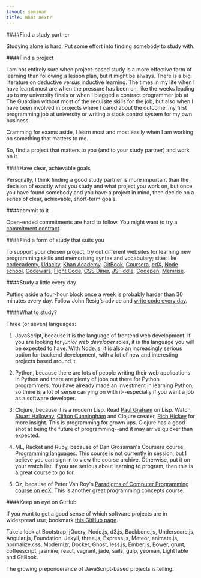 ```yaml
---
layout: seminar
title: What next? 
---
```


####Find a study partner

Studying alone is hard. Put some effort into finding somebody to study with. 

####Find a project 

I am not entirely sure when project-based study is a more effective form of learning than following a lesson plan, but it might be always. There is a big literature on deductive versus inductive learning. The times in my life when I have learnt most are when the pressure has been on, like the weeks leading up to my university finals or when I blagged a contract programmer job at The Guardian without most of the requisite skills for the job, but also when I have been involved in projects where I cared about the outcome: my first programming job at university or writing a stock control system for my own business. 

Cramming for exams aside, I learn most and most easily when I am working on something that matters to me.

So, find a project that matters to you (and to your study partner) and work on it.

####Have clear, achievable goals

Personally, I think finding a good study partner is more important than the decision of exactly what you study and what project you work on, but once you have found somebody and you have a project in mind, then decide on a series of clear, achievable, short-term goals.

####commit to it

Open-ended commitments are hard to follow. You might want to try a [commitment contract](http://www.stickk.com/).

####Find a form of study that suits you

To support your chosen project, try out different websites for learning new programming skills and memorising syntax and vocabulary; sites like [codecademy](http://www.codecademy.com/), [Udacity](http://www.udacity.com/), [Khan Academy](https://www.khanacademy.org/computing/cs), [GitBook](https://www.gitbook.io/), [Coursera](https://www.coursera.org/), [edX](http://www.edxonline.org/), [Node school](http://nodeschool.io/), [Codewars](http://www.codewars.com/), [Fight Code](http://fightcodegame.com/), [CSS Diner](http://flukeout.github.io/), [JSFiddle](http://jsfiddle.net/), [Codepen](http://codepen.io/), [Memrise](http://www.memrise.com/).

####Study a little every day

Putting aside a four-hour block once a week is probably harder than 30 minutes every day. Follow John Resig's advice and [write code every day](http://ejohn.org/blog/write-code-every-day/).

####What to study?

Three (or seven) languages:

1. JavaScript, because it is the language of frontend web development.  If you are looking for *junior web developer* roles, it is tha language you will be expected to have. With Node.js, it is also an increasingly serious option for backend development, with a lot of new and interesting projects based around it.

1. Python, because there are lots of people writing their web applications in Python and there are plenty of jobs out there for Python programmers. You have already made an investment in learning Python, so there is a lot of sense carrying on with it--especially if you want a job as a software developer.

1. Clojure, because it is a modern Lisp. Read [Paul Graham](http://www.paulgraham.com/lisp.html) on Lisp. Watch [Stuart Halloway](http://vimeo.com/10896148), [Clifton Cunningham](http://youtu.be/HGH66JhUkis) and Clojure creater, [Rich Hickey](http://www.infoq.com/presentations/Simple-Made-Easy) for more insight. This is programming for grown ups. Clojure has a good shot at being the future of programming--and it may arrive quicker than expected.

1. ML, Racket and Ruby, because of Dan Grossman's Coursera course, [Programming languages](https://class.coursera.org/proglang-002). This course is not currently in session, but I believe you can sign in to view the course archive. Otherwise, put it on your watch list. If you are serious about learning to program, then this is a great course to go for.

1. Oz, because of Peter Van Roy's [Paradigms of Computer Programming course on edX](https://www.edx.org/course/louvainx/louvainx-louv1-01x-paradigms-computer-1203). This is another great programming concepts course.

####Keep an eye on GitHub

If you want to get a good sense of which software projects are in widespread use, bookmark [this GitHub page](https://github.com/search?q=stars%3A%3E1&s=stars&type=Repositories).

Take a look at Bootstrap, jQuery, Node.js, d3.js, Backbone.js, Underscore.js, Angular.js, Foundation, Jekyll, three.js, Express.js, Meteor, animate.js, normalize.css, Modernizr, Docker, Ghost, less.js, Ember.js, Bower, grunt, coffeescript, jasmine, react, vagrant, jade, sails, gulp, yeoman, LightTable and GitBook.

The growing preponderance of JavaScript-based projects is telling.


